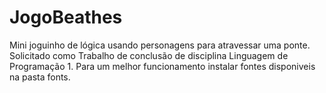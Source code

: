 # JogoBeathes
Mini joguinho de lógica usando personagens para atravessar uma ponte.
Solicitado como Trabalho de conclusão de disciplina Linguagem de Programação 1.
Para um melhor funcionamento instalar fontes disponiveis na pasta fonts.
